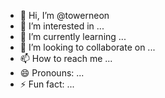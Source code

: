 - 👋 Hi, I’m @towerneon
- 👀 I’m interested in ...
- 🌱 I’m currently learning ...
- 💞️ I’m looking to collaborate on ...
- 📫 How to reach me ...
- 😄 Pronouns: ...
- ⚡ Fun fact: ...

<!---
towerneon/towerneon is a ✨ special ✨ repository because its `README.md` (this file) appears on your GitHub profile.
You can click the Preview link to take a look at your changes.
--->
